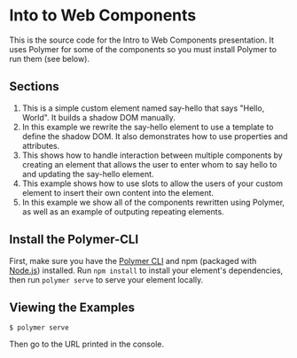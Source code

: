 # Into to Web Components

This is the source code for the Intro to Web Components presentation.
It uses Polymer for some of the components so you must install Polymer to run them (see below).

## Sections
1. This is a simple custom element named say-hello that says "Hello, World". It builds a shadow DOM manually.
2. In this example we rewrite the say-hello element to use a template to define the shadow DOM. It also demonstrates how to use properties and attributes.
3. This shows how to handle interaction between multiple components by creating an element that allows the user to enter whom to say hello to and updating the say-hello element.
4. This example shows how to use slots to allow the users of your custom element to insert their own content into the element.
5. In this example we show all of the components rewritten using Polymer, as well as an example of outputing repeating elements.

## Install the Polymer-CLI

First, make sure you have the [Polymer CLI](https://www.npmjs.com/package/polymer-cli) and npm (packaged with [Node.js](https://nodejs.org)) installed. Run `npm install` to install your element's dependencies, then run `polymer serve` to serve your element locally.

## Viewing the Examples

```
$ polymer serve
```
Then go to the URL printed in the console.